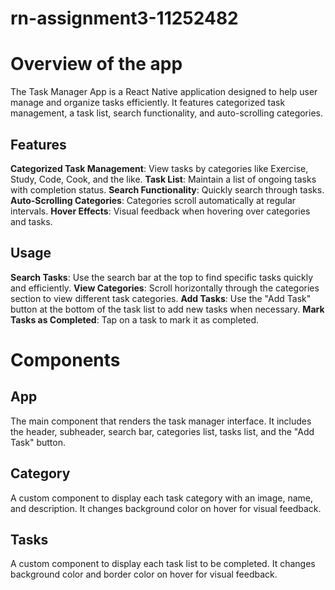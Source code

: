 # rn-assignment3-11252482

# Overview of the app
The Task Manager App is a React Native application designed to help user manage and organize tasks efficiently. It features categorized task management, a task list, search functionality, and auto-scrolling categories.

## Features
**Categorized Task Management**: View tasks by categories like Exercise, Study, Code, Cook, and the like.
**Task List**: Maintain a list of ongoing tasks with completion status.
**Search Functionality**: Quickly search through tasks.
**Auto-Scrolling Categories**: Categories scroll automatically at regular intervals.
**Hover Effects**: Visual feedback when hovering over categories and tasks.

## Usage
**Search Tasks**: Use the search bar at the top to find specific tasks quickly and efficiently.
**View Categories**: Scroll horizontally through the categories section to view different task categories.
**Add Tasks**: Use the "Add Task" button at the bottom of the task list to add new tasks when necessary.
**Mark Tasks as Completed**: Tap on a task to mark it as completed.


# Components

## App
The main component that renders the task manager interface. It includes the header, subheader, search bar, categories list, tasks list, and the "Add Task" button.

## Category
A custom component to display each task category with an image, name, and description. It changes background color on hover for visual feedback.

## Tasks
A custom component to display each task list to be completed. It changes background color and border color on hover for visual feedback.
